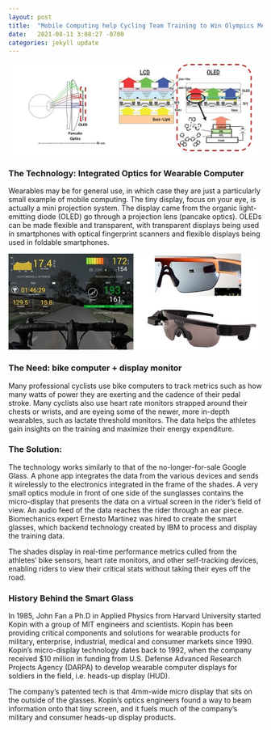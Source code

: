 ```yaml
---
layout: post
title:  "Mobile Computing help Cycling Team Training to Win Olympics Medal"
date:   2021-08-11 3:08:27 -0700
categories: jekyll update
---
```

![Alt Text](/assets/img/oled1.jpg)

### The Technology: Integrated Optics for Wearable Computer

Wearables may be for general use, in which case they are just a particularly small example of mobile computing. The tiny display, focus on your eye, is actually a mini projection system. The display came from the organic light-emitting diode (OLED) go through a projection lens (pancake optics). OLEDs can be made flexible and transparent, with transparent displays being used in smartphones with optical fingerprint scanners and flexible displays being used in foldable smartphones.

![Alt Text](/assets/img/oled2.jpg)

### The Need: bike computer + display monitor

Many professional cyclists use bike computers to track metrics such as how many watts of power they are exerting and the cadence of their pedal stroke. Many cyclists also use heart rate monitors strapped around their chests or wrists, and are eyeing some of the newer, more in-depth wearables, such as lactate threshold monitors. The data helps the athletes gain insights on the training and maximize their energy expenditure.

### The Solution: 

The technology works similarly to that of the no-longer-for-sale Google Glass. A phone app integrates the data from the various devices and sends it wirelessly to the electronics integrated in the frame of the shades. A very small optics module in front of one side of the sunglasses contains the micro-display that presents the data on a virtual screen in the rider’s field of view. 
An audio feed of the data reaches the rider through an ear piece. Biomechanics expert Ernesto Martinez was hired to create the smart glasses, which backend technology created by IBM to process and display the training data. 

The shades display in real-time performance metrics culled from the athletes’ bike sensors, heart rate monitors, and other self-tracking devices, enabling riders to view their critical stats without taking their eyes off the road.

### History Behind the Smart Glass

In 1985, John Fan a Ph.D in Applied Physics from Harvard University started Kopin with a group of MIT engineers and scientists. Kopin has been providing critical components and solutions for wearable products for military, enterprise, industrial, medical and consumer markets since 1990. Kopin’s micro-display technology dates back to 1992, when the company received $10 million in funding from U.S. Defense Advanced Research Projects Agency (DARPA) to develop wearable computer displays for soldiers in the field, i.e. heads-up display (HUD).

The company’s patented tech is that 4mm-wide micro display that sits on the outside of the glasses. Kopin’s optics engineers found a way to beam information onto that tiny screen, and it fuels much of the company’s military and consumer heads-up display products.
